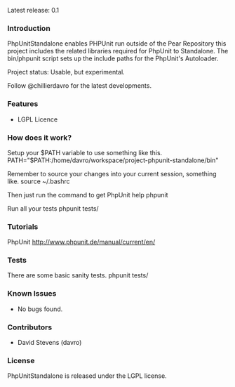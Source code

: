 Latest release: 0.1


### Introduction

PhpUnitStandalone enables PHPUnit run outside of the Pear Repository this 
project includes the related libraries required for PhpUnit to Standalone.
The bin/phpunit script sets up the include paths for the PhpUnit's Autoloader.

Project status: Usable, but experimental.

Follow @chillierdavro for the latest developments.


### Features

* LGPL Licence


### How does it work?

Setup your $PATH variable to use something like this.
PATH="$PATH:/home/davro/workspace/project-phpunit-standalone/bin"

Remember to source your changes into your current session, something like.
source ~/.bashrc 

Then just run the command to get PhpUnit help
phpunit 

Run all your tests
phpunit tests/


### Tutorials

PhpUnit http://www.phpunit.de/manual/current/en/


### Tests

There are some basic sanity tests.
phpunit tests/


### Known Issues

* No bugs found.


### Contributors

* David Stevens (davro)


### License

PhpUnitStandalone is released under the LGPL license.